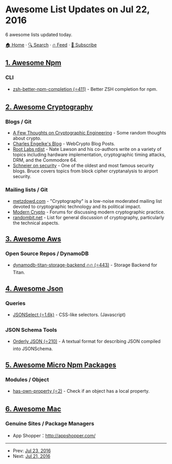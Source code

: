 # Awesome List Updates on Jul 22, 2016

6 awesome lists updated today.

[🏠 Home](/README.md) · [🔍 Search](https://test.trackawesomelist.com/search/) · [🔥 Feed](https://test.trackawesomelist.com/feed.xml) · [📮 Subscribe](https://trackawesomelist.us17.list-manage.com/subscribe?u=d2f0117aa829c83a63ec63c2f&id=36a103854c)



## [1. Awesome Npm](/content/sindresorhus/awesome-npm/README.md)

### CLI

*   [zsh-better-npm-completion (⭐411)](https://github.com/lukechilds/zsh-better-npm-completion) - Better ZSH completion for npm.

## [2. Awesome Cryptography](/content/sobolevn/awesome-cryptography/README.md)

### Blogs / Git

*   [A Few Thoughts on Cryptographic Engineering](http://blog.cryptographyengineering.com/) - Some random thoughts about crypto.
*   [Charles Engelke's Blog](https://blog.engelke.com/tag/webcrypto/) - WebCrypto Blog Posts.
*   [Root Labs rdist](https://rdist.root.org/) - Nate Lawson and his co-authors write on a variety of topics including hardware implementation, cryptographic timing attacks, DRM, and the Commodore 64.
*   [Schneier on security](https://www.schneier.com/) - One of the oldest and most famous security blogs. Bruce covers topics from block cipher cryptanalysis to airport security.

### Mailing lists / Git

*   [metzdowd.com](http://www.metzdowd.com/mailman/listinfo/cryptography) - "Cryptography" is a low-noise moderated mailing list devoted to cryptographic technology and its political impact.
*   [Modern Crypto](https://moderncrypto.org/) - Forums for discussing modern cryptographic practice.
*   [randombit.net](https://lists.randombit.net/mailman/listinfo/cryptography) - List for general discussion of cryptography, particularly the technical aspects.

## [3. Awesome Aws](/content/donnemartin/awesome-aws/README.md)

### Open Source Repos / DynamoDB

*   [dynamodb-titan-storage-backend :fire::fire: (⭐443)](https://github.com/awslabs/dynamodb-titan-storage-backend) - Storage Backend for Titan.

## [4. Awesome Json](/content/burningtree/awesome-json/README.md)

### Queries

*   [JSONSelect (⭐1.6k)](https://github.com/lloyd/JSONSelect) - CSS-like selectors. (Javascript)

### JSON Schema Tools

*   [Orderly JSON (⭐210)](https://github.com/lloyd/orderly) - A textual format for describing JSON compiled into JSONSchema.

## [5. Awesome Micro Npm Packages](/content/parro-it/awesome-micro-npm-packages/README.md)

### Modules / Object

*   [has-own-property (⭐2)](https://github.com/LinusU/has-own-property) - Check if an object has a local property.

## [6. Awesome Mac](/content/jaywcjlove/awesome-mac/README.md)

### Genuine Sites / Package Managers

*   App Shopper：<http://appshopper.com/>

---

- Prev: [Jul 23, 2016](/content/2016/07/23/README.md)
- Next: [Jul 21, 2016](/content/2016/07/21/README.md)